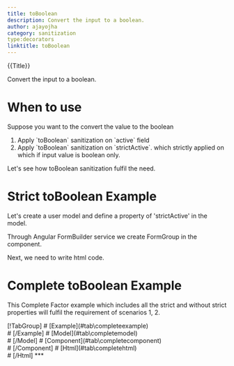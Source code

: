 ```yaml
---
title: toBoolean
description: Convert the input to a boolean.
author: ajayojha
category: sanitization
type:decorators
linktitle: toBoolean
---
```

<div class="title-bar top_title"><p>{{Title}}</p></div> <div class="title-bar"><p>Convert the input to a boolean.</p></div>

# When to use
Suppose you want to the convert the value to the boolean
<ol class='showHideElement'>
   <li>Apply `toBoolean` sanitization on `active` field</li>
   <li>Apply `toBoolean` sanitization on `strictActive`. which strictly applied on which if input value is boolean only.</li>
</ol>
Let's see how toBoolean sanitization fulfil the need.

# Strict toBoolean Example
Let's create a user model and define a property of 'strictActive' in the model.
<div component="app-code" key="toBoolean-strict-model"></div> 

Through Angular FormBuilder service we create FormGroup in the component.

<div component="app-code" key="toBoolean-strict-component"></div> 
Next, we need to write html code.
<div component="app-code" key="toBoolean-strict-html"></div> 
<div component="app-example-runner" ref-component="app-toBoolean-strict"></div>


# Complete toBoolean Example

This Complete Factor example which includes all the strict and without strict properties will fulfil the requirement of scenarios 1, 2.

<div component="app-tabs" key="complete"></div>
[!TabGroup]
# [Example](#tab\completeexample)
<div component="app-example-runner" ref-component="app-toBoolean-complete"></div>
# [/Example]
# [Model](#tab\completemodel)
<div component="app-code" key="toBoolean-complete-model"></div> 
# [/Model]
</data-scope>
# [Component](#tab\completecomponent)
<div component="app-code" key="toBoolean-complete-component"></div>
# [/Component]
# [Html](#tab\completehtml)
<div component="app-code" key="toBoolean-complete-html"></div> 
# [/Html]
***
